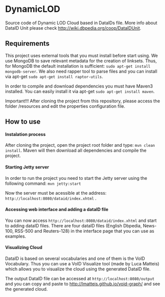 DynamicLOD
==========

Source code of Dynamic LOD Cloud based in DataIDs file. More info about DataID Unit please check http://wiki.dbpedia.org/coop/DataIDUnit.


## Requirements
This project uses external tools that you must install before start using.
We use MongoDB to save relevant metadata for the creation of linksets. Thus, for MongoDB the default installation is sufficient: `sudo apt-get install mongodb-server`. We also need rapper tool to parse files and you can install via apt-get `sudo apt-get install raptor-utils`.

In order to compile and download dependencies you must have Maven3 installed. You can easily install it via apt-get `sudo apt-get install maven`.

Important!!! After cloning the project from this repository, please access the folder /resources and edit the properties configuration file.

## How to use

#### Instalation process

After cloning the project, open the project root folder and type: `mvn clean install`. Maven will then download all dependencies and compile the project.


#### Starting Jetty server

In order to run the project you need to start the Jetty server using the following command:
`mvn jetty:start`

 Now the server must be acessible at the address:
`http://localhost:8080/dataid/index.xhtml` .

#### Accessing web interface and adding a dataID file
You can now access `http://localhost:8080/dataid/index.xhtml` and start to adding dataID files. There are four dataID files (English Dbpedia, News-100, RSS-500 and Reuters-128) in the interface page that you can use as examples.

#### Visualizing Cloud
DataID is based on several vocabularies and one of them is the VoID Vocabulary. Thus you can use a VoID Visualize tool (made by Luca Matteis) which  allows you to visualize the cloud using the generated DataID file.

The output  DataID file can be accessed at `http://localhost:8080/output` and you can copy and paste to  http://lmatteis.github.io/void-graph/ and see the generated cloud.
